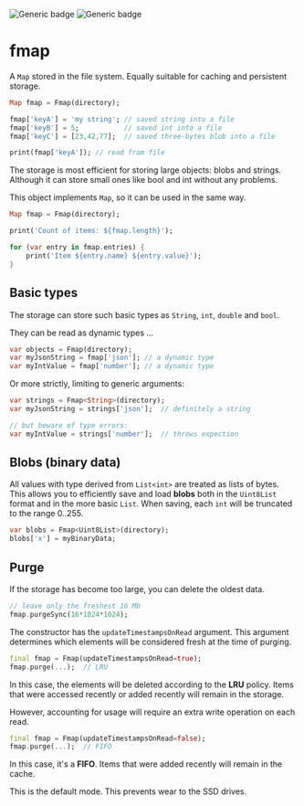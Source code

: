 ![Generic badge](https://img.shields.io/badge/status-draft-red.svg)
![Generic badge](https://img.shields.io/badge/testing_on-Windows_|_MacOS_|_Ubuntu-blue.svg)


# fmap

А `Map` stored in the file system. Equally suitable for caching and persistent 
storage.

``` dart
Map fmap = Fmap(directory);

fmap['keyA'] = 'my string'; // saved string into a file
fmap['keyB'] = 5;           // saved int into a file
fmap['keyC'] = [23,42,77];  // saved three-bytes blob into a file

print(fmap['keyA']); // read from file
```

The storage is most efficient for storing large objects: blobs and strings. Although it can store small ones like bool and int without any problems.

This object implements `Map`, so it can be used in the same way.

``` dart
Map fmap = Fmap(directory);

print('Count of items: ${fmap.length}');

for (var entry in fmap.entries) {
    print('Item ${entry.name} ${entry.value}'); 
}
```

## Basic types

The storage can store such basic types as `String`, `int`, `double` and `bool`.


They can be read as dynamic types ...

``` dart
var objects = Fmap(directory);
var myJsonString = fmap['json']; // a dynamic type
var myIntValue = fmap['number']; // a dynamic type
```

Or more strictly, limiting to generic arguments:

``` dart
var strings = Fmap<String>(directory);
var myJsonString = strings['json'];  // definitely a string 

// but beware of type errors:
var myIntValue = strings['number'];  // throws expection
```

## Blobs (binary data)

All values with type derived from `List<int>` are treated as lists of bytes.
This allows you to efficiently save and load **blobs** both in the `Uint8List` 
format and in the more basic `List`. When saving, each `int` will be truncated to 
the range 0..255.

``` dart
var blobs = Fmap<Uint8List>(directory);
blobs['x'] = myBinaryData;
```




## Purge

If the storage has become too large, you can delete the oldest data.

``` dart
// leave only the freshest 16 Mb
fmap.purgeSync(16*1024*1024);
```

The constructor has the `updateTimestampsOnRead` argument. This argument 
determines which elements will be considered fresh at the time of purging.

``` dart
final fmap = Fmap(updateTimestampsOnRead=true);
fmap.purge(...);  // LRU
```

In this case, the elements will be deleted according to the **LRU** policy. 
Items that were accessed recently or added recently will remain in the storage.

However, accounting for usage will require an extra write operation on each read.

``` dart
final fmap = Fmap(updateTimestampsOnRead=false);
fmap.purge(...);  // FIFO
```

In this case, it's a **FIFO**. Items that were added recently will remain in 
the cache.

This is the default mode. This prevents wear to the SSD drives.

